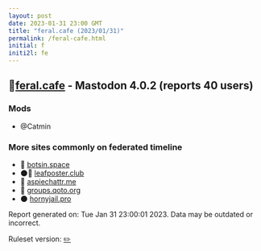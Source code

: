 ```yaml
---
layout: post
date: 2023-01-31 23:00 GMT
title: "feral.cafe (2023/01/31)"
permalink: /feral-cafe.html
initial: f
initi2l: fe
---
```


## 🐘[feral.cafe](https://feral.cafe) - Mastodon 4.0.2 (reports 40 users)

### Mods
 * @Catmin

### More sites commonly on federated timeline

* 🐘 [botsin.space](/botsin-space.html)
* 🌑🧸 [leafposter.club](/leafposter-club.html)
* 🐘 [aspiechattr.me](/aspiechattr-me.html)
* 🐘 [groups.qoto.org](/groups-qoto-org.html)
* 🌑 [hornyjail.pro](/hornyjail-pro.html)

Report generated on: Tue Jan 31 23:00:01 2023. Data may be outdated or incorrect.

Ruleset version: [✏️](/version-pencil)
